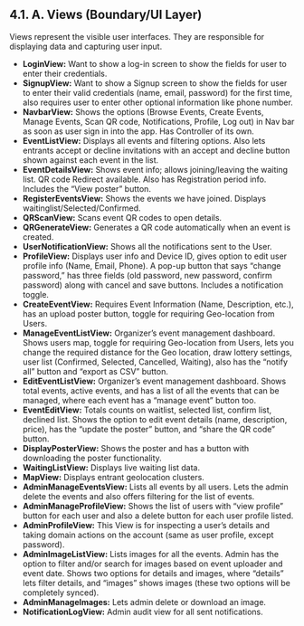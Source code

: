 ## 4.1. A. Views (Boundary/UI Layer)

Views represent the visible user interfaces. They are responsible for displaying data and capturing user input. 

- **LoginView:** Want to show a log-in screen to show the fields for user to enter their credentials.  
- **SignupView:** Want to show a Signup screen to show the fields for user to enter their valid credentials (name, email, password) for the first time, also requires user to enter other optional information like phone number.  
- **NavbarView:** Shows the options (Browse Events, Create Events, Manage Events, Scan QR code, Notifications, Profile, Log out) in Nav bar as soon as user sign in into the app. Has Controller of its own.  
- **EventListView:** Displays all events and filtering options. Also lets entrants accept or decline invitations with an accept and decline button shown against each event in the list.  
- **EventDetailsView:** Shows event info; allows joining/leaving the waiting list. QR code Redirect available. Also has Registration period info. Includes the “View poster” button.  
- **RegisterEventsView:** Shows the events we have joined. Displays waitinglist/Selected/Confirmed.  
- **QRScanView:** Scans event QR codes to open details.  
- **QRGenerateView:** Generates a QR code automatically when an event is created.  
- **UserNotificationView:** Shows all the notifications sent to the User.  
- **ProfileView:** Displays user info and Device ID, gives option to edit user profile info (Name, Email, Phone). A pop-up button that says “change password,” has three fields (old password, new password, confirm password) along with cancel and save buttons. Includes a notification toggle.  
- **CreateEventView:** Requires Event Information (Name, Description, etc.), has an upload poster button, toggle for requiring Geo-location from Users.  
- **ManageEventListView:** Organizer’s event management dashboard. Shows users map, toggle for requiring Geo-location from Users, lets you change the required distance for the Geo location, draw lottery settings, user list (Confirmed, Selected, Cancelled, Waiting), also has the “notify all” button and “export as CSV” button.  
- **EditEventListView:** Organizer’s event management dashboard. Shows total events, active events, and has a list of all the events that can be managed, where each event has a “manage event” button too.  
- **EventEditView:** Totals counts on waitlist, selected list, confirm list, declined list. Shows the option to edit event details (name, description, price), has the “update the poster” button, and “share the QR code” button.  
- **DisplayPosterView:** Shows the poster and has a button with downloading the poster functionality.  
- **WaitingListView:** Displays live waiting list data.  
- **MapView:** Displays entrant geolocation clusters.  
- **AdminManageEventsView:** Lists all events by all users. Lets the admin delete the events and also offers filtering for the list of events.  
- **AdminManageProfileView:** Shows the list of users with “view profile” button for each user and also a delete button for each user profile listed.  
- **AdminProfileView:** This View is for inspecting a user’s details and taking domain actions on the account (same as user profile, except password).  
- **AdminImageListView:** Lists images for all the events. Admin has the option to filter and/or search for images based on event uploader and event date. Shows two options for details and images, where “details” lets filter details, and “images” shows images (these two options will be completely synced).  
- **AdminManageImages:** Lets admin delete or download an image.  
- **NotificationLogView:** Admin audit view for all sent notifications.  

